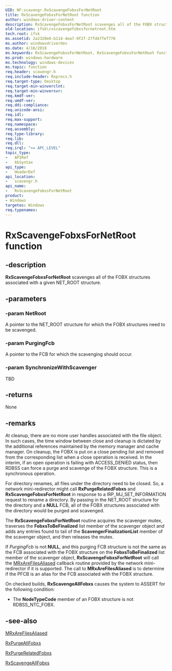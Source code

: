 ```yaml
---
UID: NF:scavengr.RxScavengeFobxsForNetRoot
title: RxScavengeFobxsForNetRoot function
author: windows-driver-content
description: RxScavengeFobxsForNetRoot scavenges all of the FOBX structures associated with a given NET_ROOT structure.
old-location: ifsk\rxscavengefobxsfornetroot.htm
tech.root: ifsk
ms.assetid: 2a2320e6-b114-4ea7-9f2f-27fd47fef770
ms.author: windowsdriverdev
ms.date: 4/16/2018
ms.keywords: RxScavengeFobxsForNetRoot, RxScavengeFobxsForNetRoot function [Installable File System Drivers], ifsk.rxscavengefobxsfornetroot, rxref_9fac9a87-f068-4ee4-909c-85a41c9884d6.xml, scavengr/RxScavengeFobxsForNetRoot
ms.prod: windows-hardware
ms.technology: windows-devices
ms.topic: function
req.header: scavengr.h
req.include-header: Rxprocs.h
req.target-type: Desktop
req.target-min-winverclnt: 
req.target-min-winversvr: 
req.kmdf-ver: 
req.umdf-ver: 
req.ddi-compliance: 
req.unicode-ansi: 
req.idl: 
req.max-support: 
req.namespace: 
req.assembly: 
req.type-library: 
req.lib: 
req.dll: 
req.irql: "<= APC_LEVEL"
topic_type:
-	APIRef
-	kbSyntax
api_type:
-	HeaderDef
api_location:
-	scavengr.h
api_name:
-	RxScavengeFobxsForNetRoot
product:
- Windows
targetos: Windows
req.typenames: 
---
```


# RxScavengeFobxsForNetRoot function


## -description


<b>RxScavengeFobxsForNetRoot</b> scavenges all of the FOBX structures associated with a given NET_ROOT structure.


## -parameters




### -param NetRoot

A pointer to the NET_ROOT structure for which the FOBX structures need to be scavenged.


### -param PurgingFcb

A pointer to the FCB for which the scavenging should occur.


### -param SynchronizeWithScavenger

TBD




## -returns



None 




## -remarks



At cleanup, there are no more user handles associated with the file object. In such cases, the time window between close and cleanup is dictated by the additional references maintained by the memory manager and cache manager. On cleanup, the FOBX is put on a close pending list and removed from the corresponding list when a close operation is received. In the interim, if an open operation is failing with ACCESS_DENIED status, then RDBSS can force a purge and scavenge of the FOBX structure. This is a synchronous operation.

For directory renames, all files under the directory need to be closed. So, a network mini-redirector might call <b>RxPurgeRelatedFobxs</b> and <b>RxScavengeFobxsForNetRoot</b> in response to a IRP_MJ_SET_INFORMATION request to rename a directory. By passing in the NET_ROOT structure for the directory and a <b>NULL</b> FCB, all of the FOBX structures associated with the directory would be purged and scavenged.

The <b>RxScavengeFobxsForNetRoot</b> routine acquires the scavenger mutex, traverses the <b>FobxsToBeFinalized</b> list member of the scavenger object and adds any entries found to tail of the <b>ScavengerFinalizationList</b> member of the scavenger object, and then releases the mutex. 

If <i>PurgingFcb </i>is not <b>NULL</b>, and this purging FCB structure is not the same as the FCB associated with the FOBX structure on the <b>FobxsToBeFinalized</b> list member of the scavenger object, <b>RxScavengeFobxsForNetRoot</b> will call the <a href="https://msdn.microsoft.com/library/windows/hardware/ff549838">MRxAreFilesAliased</a> callback routine provided by the network mini-redirector if it is supported. The call to <b>MRxAreFilesAliased</b> is to determine if the PFCB is an alias for the FCB associated with the FOBX structure.

On checked builds, <b>RxScavengeAllFobxs</b> causes the system to ASSERT for the following condition:

<ul>
<li>
The <b>NodeTypeCode</b> member of an FOBX structure is not RDBSS_NTC_FOBX.

</li>
</ul>



## -see-also




<a href="https://msdn.microsoft.com/library/windows/hardware/ff549838">MRxAreFilesAliased</a>



<a href="https://msdn.microsoft.com/library/windows/hardware/ff554673">RxPurgeAllFobxs</a>



<a href="https://msdn.microsoft.com/library/windows/hardware/ff554679">RxPurgeRelatedFobxs</a>



<a href="https://msdn.microsoft.com/library/windows/hardware/ff554707">RxScavengeAllFobxs</a>
 

 

